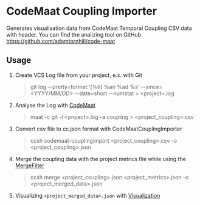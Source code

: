 # CodeMaat Coupling Importer

Generates visualisation data from CodeMaat Temporal Coupling CSV data with header. You can find the analizing tool on GitHub https://github.com/adamtornhill/code-maat

## Usage

1. Create VCS Log file from your project, e.x. with Git

    > git log --pretty=format:'[%h] %an %ad %s' --since=<YYYY/MM/DD> --date=short --numstat > \<project>.log

2. Analyse the Log with [CodeMaat](https://github.com/adamtornhill/code-maat)

    > maat -c git -l \<project>.log -a coupling > <project_coupling>.csv

3. Convert csv file to cc.json format with CodeMaatCouplingImporter

    > ccsh codemaat-couplingimport <project_coupling>.csv -o <project_coupling>.json
        
4. Merge the coupling data with the project metrics file while using the [MergeFilter](https://github.com/MaibornWolff/codecharta/blob/master/analysis/filter/MergeFilter/README.md)

    > ccsh merge <project_coupling>.json <project_metrics>.json -o <project_merged_data>.json
    
5. Visualizing `<project_merged_data>.json` with [Visualization](https://github.com/MaibornWolff/codecharta/tree/master/visualization)
